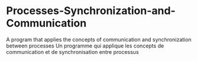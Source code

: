 # Processes-Synchronization-and-Communication
A program that applies the concepts of communication and synchronization between processes
Un programme qui applique les concepts de communication et de synchronisation entre processus
